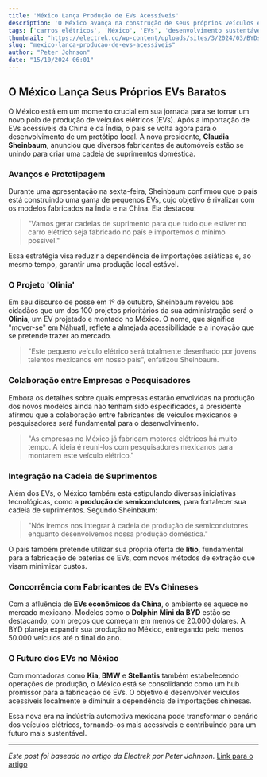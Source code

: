 ```yaml
---
title: 'México Lança Produção de EVs Acessíveis'
description: 'O México avança na construção de seus próprios veículos elétricos baratos, rivalizando com a China.'
tags: ['carros elétricos', 'México', 'EVs', 'desenvolvimento sustentável']
thumbnail: "https://electrek.co/wp-content/uploads/sites/3/2024/03/BYDs-new-EV-2.jpeg?quality=82&strip=all&w=1400"
slug: "mexico-lanca-producao-de-evs-acessiveis"
author: "Peter Johnson"
date: "15/10/2024 06:01"
---
```


## O México Lança Seus Próprios EVs Baratos

O México está em um momento crucial em sua jornada para se tornar um novo polo de produção de veículos elétricos (EVs). Após a importação de EVs acessíveis da China e da Índia, o país se volta agora para o desenvolvimento de um protótipo local. A nova presidente, **Claudia Sheinbaum**, anunciou que diversos fabricantes de automóveis estão se unindo para criar uma cadeia de suprimentos doméstica.

### Avanços e Prototipagem

Durante uma apresentação na sexta-feira, Sheinbaum confirmou que o país está construindo uma gama de pequenos EVs, cujo objetivo é rivalizar com os modelos fabricados na Índia e na China. Ela destacou:

> "Vamos gerar cadeias de suprimento para que tudo que estiver no carro elétrico seja fabricado no país e importemos o mínimo possível."

Essa estratégia visa reduzir a dependência de importações asiáticas e, ao mesmo tempo, garantir uma produção local estável.

### O Projeto 'Olinia'

Em seu discurso de posse em 1º de outubro, Sheinbaum revelou aos cidadãos que um dos 100 projetos prioritários da sua administração será o **Olinia**, um EV projetado e montado no México. O nome, que significa "mover-se" em Náhuatl, reflete a almejada acessibilidade e a inovação que se pretende trazer ao mercado.

> "Este pequeno veículo elétrico será totalmente desenhado por jovens talentos mexicanos em nosso país", enfatizou Sheinbaum.

### Colaboração entre Empresas e Pesquisadores

Embora os detalhes sobre quais empresas estarão envolvidas na produção dos novos modelos ainda não tenham sido especificados, a presidente afirmou que a colaboração entre fabricantes de veículos mexicanos e pesquisadores será fundamental para o desenvolvimento.

> "As empresas no México já fabricam motores elétricos há muito tempo. A ideia é reuni-los com pesquisadores mexicanos para montarem este veículo elétrico."

### Integração na Cadeia de Suprimentos

Além dos EVs, o México também está estipulando diversas iniciativas tecnológicas, como a **produção de semicondutores**, para fortalecer sua cadeia de suprimentos. Segundo Sheinbaum:

> "Nós iremos nos integrar à cadeia de produção de semicondutores enquanto desenvolvemos nossa produção doméstica."

O país também pretende utilizar sua própria oferta de **lítio**, fundamental para a fabricação de baterias de EVs, com novos métodos de extração que visam minimizar custos.

### Concorrência com Fabricantes de EVs Chineses

Com a afluência de **EVs econômicos da China**, o ambiente se aquece no mercado mexicano. Modelos como o **Dolphin Mini da BYD** estão se destacando, com preços que começam em menos de 20.000 dólares. A BYD planeja expandir sua produção no México, entregando pelo menos 50.000 veículos até o final do ano.

### O Futuro dos EVs no México

Com montadoras como **Kia, BMW** e **Stellantis** também estabelecendo operações de produção, o México está se consolidando como um hub promissor para a fabricação de EVs. O objetivo é desenvolver veículos acessíveis localmente e diminuir a dependência de importações chinesas. 

Essa nova era na indústria automotiva mexicana pode transformar o cenário dos veículos elétricos, tornando-os mais acessíveis e contribuindo para um futuro mais sustentável.

---
*Este post foi baseado no artigo da Electrek por Peter Johnson.* [Link para o artigo](https://electrek.co/2024/10/14/mexico-building-cheap-evs/)